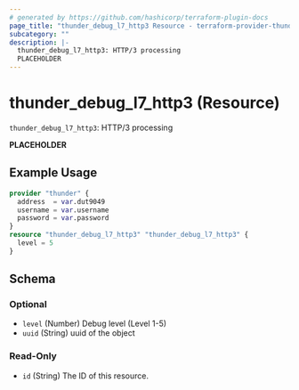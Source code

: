 ```yaml
---
# generated by https://github.com/hashicorp/terraform-plugin-docs
page_title: "thunder_debug_l7_http3 Resource - terraform-provider-thunder"
subcategory: ""
description: |-
  thunder_debug_l7_http3: HTTP/3 processing
  PLACEHOLDER
---
```


# thunder_debug_l7_http3 (Resource)

`thunder_debug_l7_http3`: HTTP/3 processing

__PLACEHOLDER__

## Example Usage

```terraform
provider "thunder" {
  address  = var.dut9049
  username = var.username
  password = var.password
}
resource "thunder_debug_l7_http3" "thunder_debug_l7_http3" {
  level = 5
}
```

<!-- schema generated by tfplugindocs -->
## Schema

### Optional

- `level` (Number) Debug level (Level 1-5)
- `uuid` (String) uuid of the object

### Read-Only

- `id` (String) The ID of this resource.


